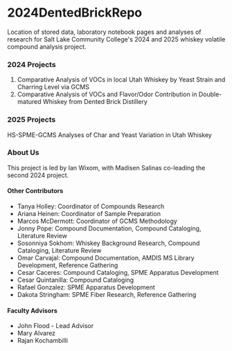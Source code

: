 # 2024DentedBrickRepo
Location of stored data, laboratory notebook pages and analyses of research for Salt Lake Community College's 2024 and 2025 whiskey volatile compound analysis project.

### 2024 Projects
1. Comparative Analysis of VOCs in local Utah Whiskey by Yeast Strain and Charring Level via GCMS
2. Comparative Analysis of VOCs and Flavor/Odor Contribution in Double-matured Whiskey from Dented Brick Distillery

### 2025 Projects
HS-SPME-GCMS Analyses of Char and Yeast Variation in Utah Whiskey

### About Us

This project is led by Ian Wixom, with Madisen Salinas co-leading the second 2024 project.

#### Other Contributors
 - Tanya Holley: Coordinator of Compounds Research
 - Ariana Heinen: Coordinator of Sample Preparation
 - Marcos McDermott: Coordinator of GCMS Methodology
 - Jonny Pope: Compound Documentation, Compound Cataloging, Literature Review
 - Sosonniya Sokhom: Whiskey Background Research, Compound Cataloging, Literature Review
 - Omar Carvajal: Compound Documentation, AMDIS MS Library Development, Reference Gathering
 - Cesar Caceres: Compound Cataloging, SPME Apparatus Development
 - Cesar Quintanilla: Compound Cataloging
 - Rafael Gonzalez: SPME Apparatus Development
 - Dakota Stringham: SPME Fiber Research, Reference Gathering

#### Faculty Advisors
 - John Flood - Lead Advisor
 - Mary Alvarez
 - Rajan Kochambilli
